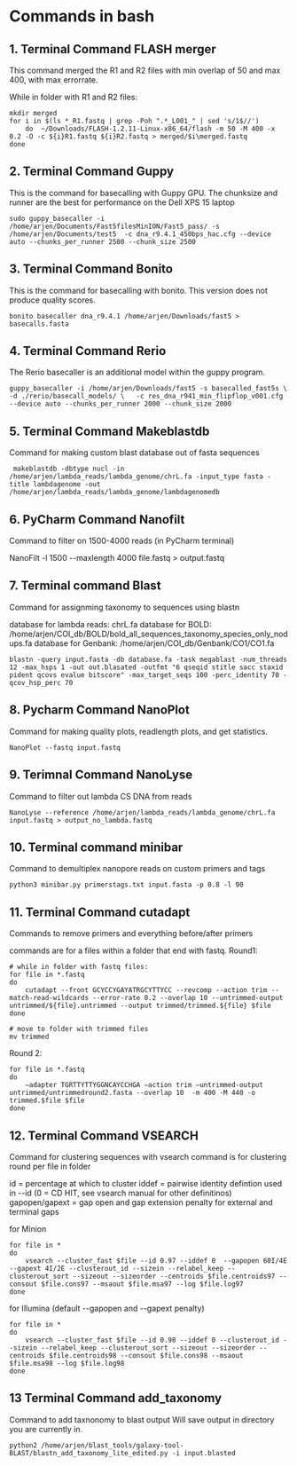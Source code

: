# Commands in bash

## 1. Terminal Command FLASH merger
This command merged the R1 and R2 files with min overlap of 50 and max 400, with max errorrate. 

While in folder with R1 and R2 files:

    mkdir merged
    for i in $(ls *_R1.fastq | grep -Poh ".*_L001_" | sed 's/1$//')
        do  ~/Downloads/FLASH-1.2.11-Linux-x86_64/flash -m 50 -M 400 -x 0.2 -O -c ${i}R1.fastq ${i}R2.fastq > merged/$i\merged.fastq
    done
    
## 2. Terminal Command Guppy
This is the command for basecalling with Guppy GPU. The chunksize and runner are the best for performance on the Dell XPS 15 laptop

    sudo guppy_basecaller -i /home/arjen/Documents/Fast5filesMinION/Fast5_pass/ -s /home/arjen/Documents/test5  -c dna_r9.4.1_450bps_hac.cfg --device auto --chunks_per_runner 2500 --chunk_size 2500

## 3. Terminal Command Bonito
This is the command for basecalling with bonito. This version does not produce quality scores.

    bonito basecaller dna_r9.4.1 /home/arjen/Downloads/fast5 > basecalls.fasta

## 4. Terminal Command Rerio
The Rerio basecaller is an additional model within the guppy program.

    guppy_basecaller -i /home/arjen/Downloads/fast5 -s basecalled_fast5s \ -d ./rerio/basecall_models/ \   -c res_dna_r941_min_flipflop_v001.cfg --device auto --chunks_per_runner 2000 --chunk_size 2000

## 5. Terminal Command Makeblastdb
Command for making custom blast database out of fasta sequences

     makeblastdb -dbtype nucl -in /home/arjen/lambda_reads/lambda_genome/chrL.fa -input_type fasta -title lambdagenome -out /home/arjen/lambda_reads/lambda_genome/lambdagenomedb
     
## 6. PyCharm Command Nanofilt 
Command to filter on 1500-4000 reads (in PyCharm terminal)

 NanoFilt -l 1500 --maxlength 4000 file.fastq > output.fastq

## 7. Terminal command Blast 
Command for assignming taxonomy to sequences using blastn

database for lambda reads: chrL.fa
database for BOLD: /home/arjen/COI_db/BOLD/bold_all_sequences_taxonomy_species_only_nodups.fa
database for Genbank: /home/arjen/COI_db/Genbank/CO1/CO1.fa

    blastn -query input.fasta -db database.fa -task megablast -num_threads 12 -max_hsps 1 -out out.blasated -outfmt "6 qseqid stitle sacc staxid pident qcovs evalue bitscore" -max_target_seqs 100 -perc_identity 70 -qcov_hsp_perc 70

## 8. Pycharm Command NanoPlot
Command for making quality plots, readlength plots, and get statistics.

    NanoPlot --fastq input.fastq
## 9. Terimnal Command NanoLyse
Command to filter out lambda CS DNA from reads

    NanoLyse --reference /home/arjen/lambda_reads/lambda_genome/chrL.fa input.fastq > output_no_lambda.fastq

## 10. Terminal command minibar
Command to demultiplex nanopore reads on custom primers and tags

    python3 minibar.py primerstags.txt input.fasta -p 0.8 -l 90
   
## 11. Terminal Command cutadapt
Commands to remove primers and everything before/after primers

commands are for a files within a folder that end with fastq. 
Round1:

    # while in folder with fastq files:
    for file in *.fastq
    do 
        cutadapt --front GCYCCYGAYATRGCYTTYCC --revcomp --action trim --match-read-wildcards --error-rate 0.2 --overlap 10 --untrimmed-output untrimmed/${file}.untrimmed --output trimmed/trimmed.${file} $file
    done
    
    # move to folder with trimmed files
    mv trimmed
    
Round 2:

    for file in *.fastq
    do 
        –adapter TGRTTYTTYGGNCAYCCHGA –action trim –untrimmed-output untrimmed/untrimmedround2.fasta --overlap 10  -m 400 -M 440 -o trimmed.$file $file
    done

## 12. Terminal Command VSEARCH
Command for clustering sequences with vsearch
command is for clustering round per file in folder 

id = percentage at which to cluster
iddef = pairwise identity defintion used in --id (0 = CD HIT, see vsearch manual for other definitinos)
gapopen/gapext = gap open and gap extension penalty for external and terminal gaps

for Minion

    for file in *
    do 
        vsearch --cluster_fast $file --id 0.97 --iddef 0  --gapopen 60I/4E --gapext 4I/2E --clusterout_id --sizein --relabel_keep --clusterout_sort --sizeout --sizeorder --centroids $file.centroids97 --consout $file.cons97 --msaout $file.msa97 --log $file.log97 
    done
    
for Illumina (default --gapopen and --gapext penalty)

    for file in *
    do 
        vsearch --cluster_fast $file --id 0.98 --iddef 0 --clusterout_id --sizein --relabel_keep --clusterout_sort --sizeout --sizeorder --centroids $file.centroids98 --consout $file.cons98 --msaout $file.msa98 --log $file.log98 
    done

## 13 Terminal Command add_taxonomy
Command to add taxnonomy to blast output
Will save output in directory you are currently in.

    python2 /home/arjen/blast_tools/galaxy-tool-BLAST/blastn_add_taxonomy_lite_edited.py -i input.blasted





    
